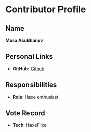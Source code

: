 # Contributor Profile

## Name
**Musa Asukhanov**

## Personal Links
- **GitHub**: [Github](https://github.com/koteelok)

## Responsibilities
- **Role**: Haxe enthusiast

## Vote Record
- **Tech**: HaxeFlixel
